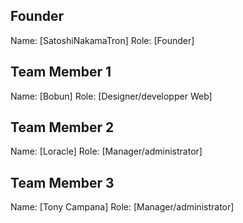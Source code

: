 ## Founder

Name: [SatoshiNakamaTron]
Role: [Founder]

## Team Member 1

Name: [Bobun]
Role: [Designer/developper Web]

## Team Member 2

Name: [Loracle]
Role: [Manager/administrator]
## Team Member 3

Name: [Tony Campana]
Role: [Manager/administrator]
